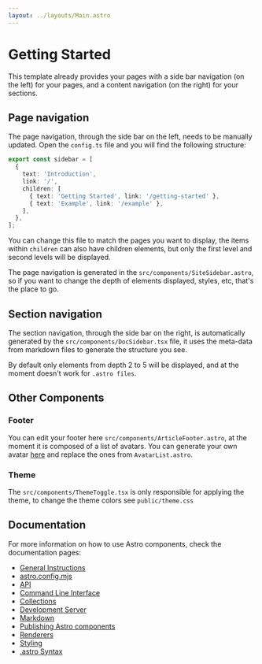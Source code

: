 ```yaml
---
layout: ../layouts/Main.astro
---
```


# Getting Started

This template already provides your pages with a side bar navigation (on the left) for your pages, and a content navigation (on the right) for your sections.

## Page navigation

The page navigation, through the side bar on the left, needs to be manually updated. Open the `config.ts` file and you will find the following structure:

```ts
export const sidebar = [
  {
    text: 'Introduction',
    link: '/',
    children: [
      { text: 'Getting Started', link: '/getting-started' },
      { text: 'Example', link: '/example' },
    ],
  },
];
```

You can change this file to match the pages you want to display, the items within `children` can also have children elements, but only the first level and second levels will be displayed.

The page navigation is generated in the `src/components/SiteSidebar.astro`, so if you want to change the depth of elements displayed, styles, etc, that's the place to go.

## Section navigation

The section navigation, through the side bar on the right, is automatically generated by the `src/components/DocSidebar.tsx` file, it uses the meta-data from markdown files to generate the structure you see.

By default only elements from depth 2 to 5 will be displayed, and at the moment doesn't work for `.astro files`.

## Other Components

### Footer

You can edit your footer here `src/components/ArticleFooter.astro`, at the moment it is composed of a list of avatars. You can generate your own avatar [here](https://getavataaars.com/) and replace the ones from `AvatarList.astro`.

### Theme

The `src/components/ThemeToggle.tsx` is only responsible for applying the theme, to change the theme colors see `public/theme.css`

## Documentation

For more information on how to use Astro components, check the documentation pages:

- [General Instructions](https://github.com/snowpackjs/astro#readme)
- [astro.config.mjs](https://github.com/snowpackjs/astro/blob/main/docs/config.md)
- [API](https://github.com/snowpackjs/astro/blob/main/docs/api.md)
- [Command Line Interface](https://github.com/snowpackjs/astro/blob/main/docs/cli.md)
- [Collections](https://github.com/snowpackjs/astro/blob/main/docs/collections.md)
- [Development Server](https://github.com/snowpackjs/astro/blob/main/docs/dev.md)
- [Markdown](https://github.com/snowpackjs/astro/blob/main/docs/markdown.md)
- [Publishing Astro components](https://github.com/snowpackjs/astro/blob/main/docs/publishing.md)
- [Renderers](https://github.com/snowpackjs/astro/blob/main/docs/renderers.md)
- [Styling](https://github.com/snowpackjs/astro/blob/main/docs/styling.md)
- [.astro Syntax](https://github.com/snowpackjs/astro/blob/main/docs/syntax.md)
